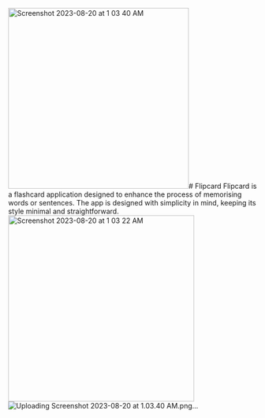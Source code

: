 <img width="366" alt="Screenshot 2023-08-20 at 1 03 40 AM" src="https://github.com/Everlandgo/Flipcard/assets/104118335/7ca99625-8c71-4e5a-95ca-54e7e47b1b0e"># Flipcard
Flipcard is a flashcard application designed to enhance the process of memorising words or sentences. The app is designed with simplicity in mind, keeping its style minimal and straightforward.
<img width="377" alt="Screenshot 2023-08-20 at 1 03 22 AM" src="https://github.com/Everlandgo/Flipcard/assets/104118335/977a8090-5950-42c6-a898-cc502cda32bb">
![Uploading Screenshot 2023-08-20 at 1.03.40 AM.png…]()
